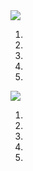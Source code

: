 <body>
 
 <div id="media">
    <img src="https://78.media.tumblr.com/09aafab339458d8385c177c6d96eed90/tumblr_pd7v65Hb3Y1xchmeyo1_500h.jpg" />
  </div>
  
  <ol>
  <li> </li>
   <li> </li>
    <li> </li>
     <li> </li>
      <li> </li>
  
  </ol>
  
   <div id="media">
    <img src="https://78.media.tumblr.com/c50ec4c53cd066680bda573958bb539c/tumblr_pd7vb3VA0o1xchmeyo1_1280.jpg" />
  </div>
  
  <ol>
  <li> </li>
   <li> </li>
    <li> </li>
     <li> </li>
      <li> </li>
  
  </ol>
  

 
  
  </body>
